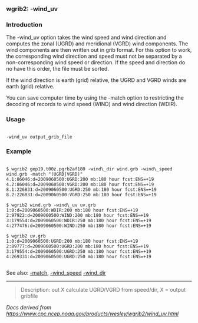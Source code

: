 
### wgrib2: -wind\_uv



### Introduction



The -wind\_uv option takes the wind speed and wind
direction and computes the zonal (UGRD) and meridional (VGRD) wind
components. The wind components are then written out in grib format.
For this option to work, the corresponding wind direction and speed
must not be separated by a non-corresponding wind speed or direction.
If the speed and direction do no have this order, the file must be sorted. 


If the wind direction is earth (grid) relative, the UGRD and VGRD
winds are earth (grid) relative. 


You can save computer time by using the -match option 
to restricting the decoding of records to wind speed (WIND) and
wind direction (WDIR).

### Usage




```

-wind_uv output_grib_file

```

### Example




```

$ wgrib2 gep19.t00z.pgrb2af180 -wind\_dir wind.grb -wind\_speed wind.grb -match "(UGRD|VGRD)"
4.1:86046:d=2009060500:UGRD:200 mb:180 hour fcst:ENS=+19
4.2:86046:d=2009060500:VGRD:200 mb:180 hour fcst:ENS=+19
8.1:226831:d=2009060500:UGRD:250 mb:180 hour fcst:ENS=+19
8.2:226831:d=2009060500:VGRD:250 mb:180 hour fcst:ENS=+19

$ wgrib2 wind.grb -wind\_uv uv.grb
1:0:d=2009060500:WDIR:200 mb:180 hour fcst:ENS=+19
2:97922:d=2009060500:WIND:200 mb:180 hour fcst:ENS=+19
3:179554:d=2009060500:WDIR:250 mb:180 hour fcst:ENS=+19
4:277476:d=2009060500:WIND:250 mb:180 hour fcst:ENS=+19

$ wgrib2 uv.grb
1:0:d=2009060500:UGRD:200 mb:180 hour fcst:ENS=+19
2:89777:d=2009060500:UGRD:200 mb:180 hour fcst:ENS=+19
3:179554:d=2009060500:UGRD:250 mb:180 hour fcst:ENS=+19
4:269331:d=2009060500:UGRD:250 mb:180 hour fcst:ENS=+19


```


See also: [-match](./match.html), 
 [-wind\_speed](./wind_speed.html)
[-wind\_dir](./wind_dir.html)














----

>Description: out   X      calculate UGRD/VGRD from speed/dir, X = output gribfile

_Docs derived from <https://www.cpc.ncep.noaa.gov/products/wesley/wgrib2/wind_uv.html>_